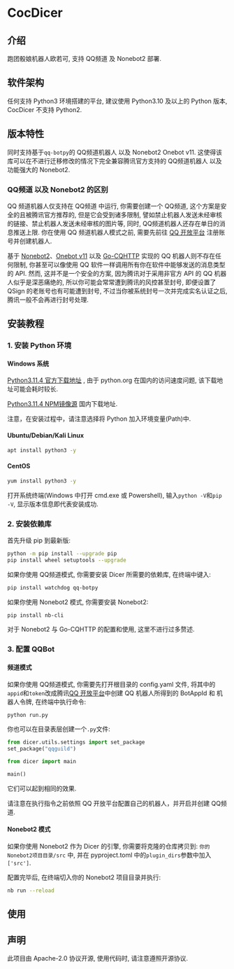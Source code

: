 # CocDicer

## 介绍
跑团骰娘机器人欧若可, 支持 QQ频道 及 Nonebot2 部署.

## 软件架构
任何支持 Python3 环境搭建的平台, 建议使用 Python3.10 及以上的 Python 版本, CocDicer 不支持 Python2.

## 版本特性
同时支持基于`qq-botpy`的 QQ频道机器人 以及 Nonebot2 Onebot v11. 这使得该库可以在不进行迁移修改的情况下完全兼容腾讯官方支持的 QQ频道机器人 以及功能强大的 Nonebot2.

### QQ频道 以及 Nonebot2 的区别
QQ 频道机器人仅支持在 QQ频道 中运行, 你需要创建一个 QQ频道, 这个方案是安全的且被腾讯官方推荐的, 但是它会受到诸多限制, 譬如禁止机器人发送未经审核的链接、禁止机器人发送未经审核的图片等, 同时, QQ频道机器人还存在单日的消息推送上限. 你在使用 QQ 频道机器人模式之前, 需要先前往 [QQ 开放平台](https://q.qq.com/) 注册账号并创建机器人.

基于 [Nonebot2](https://github.com/nonebot/nonebot2)、[Onebot v11](https://github.com/botuniverse/onebot) 以及 [Go-CQHTTP](https://github.com/Mrs4s/go-cqhttp) 实现的 QQ 机器人则不存在任何限制, 你甚至可以像使用 QQ 软件一样调用所有你在软件中能够发送的消息类型的 API. 然而, 这并不是一个安全的方案, 因为腾讯对于采用非官方 API 的 QQ 机器人似乎是深恶痛绝的, 所以你可能会常常遭到腾讯的风控甚至封号, 即便设置了 QSign 的老账号也有可能遭到封号, 不过当你被系统封号一次并完成实名认证之后, 腾讯一般不会再进行封号处理.

## 安装教程

### 1. 安装 Python 环境
#### Windows 系统
[Python3.11.4 官方下载地址](https://www.python.org/ftp/python/3.11.4/python-3.11.4-amd64.exe) , 由于 python.org 在国内的访问速度问题, 该下载地址可能会耗时较长.

[Python3.11.4 NPM镜像源](https://registry.npmmirror.com/-/binary/python/3.11.4/python-3.11.4-amd64.exe) 国内下载地址. 

注意，在安装过程中，请注意选择将 Python 加入环境变量(Path)中.

#### Ubuntu/Debian/Kali Linux
```sh
apt install python3 -y
```

#### CentOS
```sh
yum install python3 -y
```

打开系统终端(Windows 中打开 cmd.exe 或 Powershell), 输入`python -V`和`pip -V`, 显示版本信息即代表安装成功.

### 2. 安装依赖库
首先升级 pip 到最新版:
```sh
python -m pip install --upgrade pip
pip install wheel setuptools --upgrade
```

如果你使用 QQ频道模式, 你需要安装 Dicer 所需要的依赖库, 在终端中键入:
```sh
pip install watchdog qq-botpy
```

如果你使用 Nonebot2 模式, 你需要安装 Nonebot2:
```sh
pip install nb-cli
```
对于 Nonebot2 与 Go-CQHTTP 的配置和使用, 这里不进行过多赘述.

### 3. 配置 QQBot
#### 频道模式
如果你使用 QQ频道模式, 你需要先打开根目录的 config.yaml 文件, 将其中的`appid`和`token`改成腾讯[QQ 开放平台](https://q.qq.com/)中创建 QQ 机器人所得到的 BotAppId 和 机器人令牌, 在终端中执行命令:
```sh
python run.py
```

你也可以在目录表层创建一个`.py`文件:
```python
from dicer.utils.settings import set_package
set_package("qqguild")

from dicer import main

main()
```

它们可以起到相同的效果.

请注意在执行指令之前依照 QQ 开放平台配置自己的机器人，并开启并创建 QQ频道.

#### Nonebot2 模式
如果你使用 Nonebot2 作为 Dicer 的引擎, 你需要将克隆的仓库拷贝到: `你的Nonebot2项目目录/src` 中, 并在 pyproject.toml 中的`plugin_dirs`参数中加入`['src']`.

配置完毕后, 在终端切入你的 Nonebot2 项目目录并执行:
```sh
nb run --reload
```

## 使用

## 声明
此项目由 Apache-2.0 协议开源, 使用代码时, 请注意遵照开源协议.
